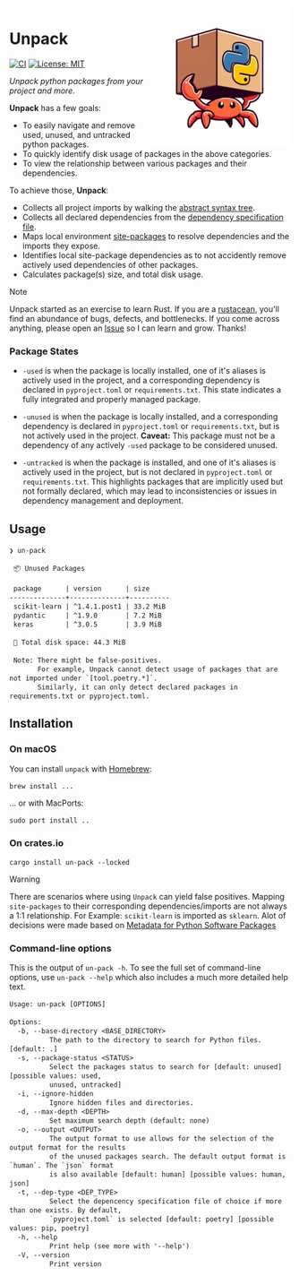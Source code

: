 <img src="https://github.com/bnkc/unpack/blob/main/logo.svg" alt="Logos logo" width="250" align="right">

# Unpack

[![CI](https://github.com/bnkc/unpack/actions/workflows/ci.yml/badge.svg?branch=main)](https://github.com/bnkc/unpack/actions/workflows/ci.yml)
[![License: MIT](https://img.shields.io/badge/License-MIT-yellow.svg)](https://opensource.org/licenses/MIT)
<!-- [![Crates.io version shield](https://img.shields.io/crates/v/logos.svg)](https://crates.io/crates/logos) -->
<!-- [![Docs](https://docs.rs/logos/badge.svg)](https://docs.rs/logos) -->

_Unpack python packages from your project and more._

**Unpack** has a few goals:

+ To easily navigate and remove used, unused, and untracked python packages.
+ To quickly identify disk usage of packages in the above categories. 
+ To view the relationship between various packages and their dependencies. 

To achieve those, **Unpack**:

+ Collects all project imports by walking the [abstract syntax tree](https://en.wikipedia.org/wiki/Abstract_syntax_tree).
+ Collects all declared dependencies from the [dependency specification file](https://peps.python.org/pep-0508/).
+ Maps local environment [site-packages](https://ffy00.github.io/blog/02-python-debian-and-the-install-locations/) to resolve dependencies and the        imports they expose.
+ Identifies local site-package dependencies as to not accidently remove actively used dependencies of other packages.
+ Calculates package(s) size, and total disk usage.


> [!NOTE]
> Unpack started as an exercise to learn Rust. If you are a [rustacean](https://rustacean.net/), you'll find an abundance of
> bugs, defects, and bottlenecks. If you come across anything, please open an [Issue](https://github.com/bnkc/unpack/issues)
> so I can learn and grow. Thanks!



### Package States

+ `-used` is when the package is locally installed, one of it's aliases is actively used in the project, and a corresponding dependency is declared in `pyproject.toml` or `requirements.txt`. This state indicates a fully integrated and properly managed package.

+ `-unused` is when the package is locally installed, and a corresponding dependency is declared in `pyproject.toml` or `requirements.txt`, but is not actively used in the project. **Caveat:** This package must not be a dependency of any actively `-used` package to be considered unused.

+ `-untracked` is when the package is installed, and one of it's aliases is actively used in the project, but is not declared in `pyproject.toml` or `requirements.txt`. This highlights packages that are implicitly used but not formally declared, which may lead to inconsistencies or issues in dependency management and deployment.



## Usage

```
❯ un-pack

 📦 Unused Packages

 package      | version      | size     
--------------+--------------+----------
 scikit-learn | ^1.4.1.post1 | 33.2 MiB 
 pydantic     | ^1.9.0       | 7.2 MiB  
 keras        | ^3.0.5       | 3.9 MiB  

 💽 Total disk space: 44.3 MiB

 Note: There might be false-positives.
       For example, Unpack cannot detect usage of packages that are not imported under `[tool.poetry.*]`.
       Similarly, it can only detect declared packages in requirements.txt or pyproject.toml.
```

## Installation

### On macOS

You can install `unpack` with [Homebrew](https://formulae.brew.sh/formula/unpack):
```
brew install ...
```

… or with MacPorts:
```
sudo port install ..
```



### On crates.io

```
cargo install un-pack --locked
```


> [!WARNING]
> There are scenarios where using `Unpack` can yield false positives. Mapping `site-packages` to their corresponding
> dependencies/imports are not always a 1:1 relationship. For Example: `scikit-learn` is imported as `sklearn`.
> Alot of decisions were made based on [Metadata for Python Software Packages]([https://peps.python.org/pep-0566/](https://packaging.python.org/en/latest/specifications/core-metadata/#core-metadata))

### Command-line options

This is the output of `un-pack -h`. To see the full set of command-line options, use `un-pack --help` which
also includes a much more detailed help text.

```
Usage: un-pack [OPTIONS]

Options:
  -b, --base-directory <BASE_DIRECTORY>
          The path to the directory to search for Python files. [default: .]
  -s, --package-status <STATUS>
          Select the packages status to search for [default: unused] [possible values: used,
          unused, untracked]
  -i, --ignore-hidden
          Ignore hidden files and directories.
  -d, --max-depth <DEPTH>
          Set maximum search depth (default: none)
  -o, --output <OUTPUT>
          The output format to use allows for the selection of the output format for the results
          of the unused packages search. The default output format is `human`. The `json` format
          is also available [default: human] [possible values: human, json]
  -t, --dep-type <DEP_TYPE>
          Select the depencency specification file of choice if more than one exists. By default,
          `pyproject.toml` is selected [default: poetry] [possible values: pip, poetry]
  -h, --help
          Print help (see more with '--help')
  -V, --version
          Print version
```





<!-- 
## How fast?

Ridiculously fast!

```norust
test identifiers                       ... bench:         647 ns/iter (+/- 27) = 1204 MB/s
test keywords_operators_and_punctators ... bench:       2,054 ns/iter (+/- 78) = 1037 MB/s
test strings                           ... bench:         553 ns/iter (+/- 34) = 1575 MB/s
```

## Acknowledgements

+ [Pedrors](https://pedrors.pt/) for the **Logos** logo.

## Thank you

**Logos** is very much a labor of love. If you find it useful, consider
[getting me some coffee](https://github.com/sponsors/maciejhirsz). ☕

If you'd like to contribute to Logos, then consider reading the
[Contributing guide](https://maciejhirsz.github.io/logos/contributing).

## License

This code is distributed under the terms of both the MIT license
and the Apache License (Version 2.0), choose whatever works for you.

See [LICENSE-APACHE](LICENSE-APACHE) and [LICENSE-MIT](LICENSE-MIT) for details. -->

